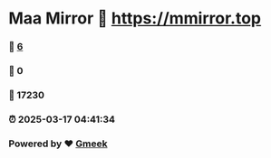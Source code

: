 # Maa Mirror :link: https://mmirror.top 
### :page_facing_up: [6](https://mmirror.top/tag.html) 
### :speech_balloon: 0 
### :hibiscus: 17230 
### :alarm_clock: 2025-03-17 04:41:34 
### Powered by :heart: [Gmeek](https://github.com/Meekdai/Gmeek)
